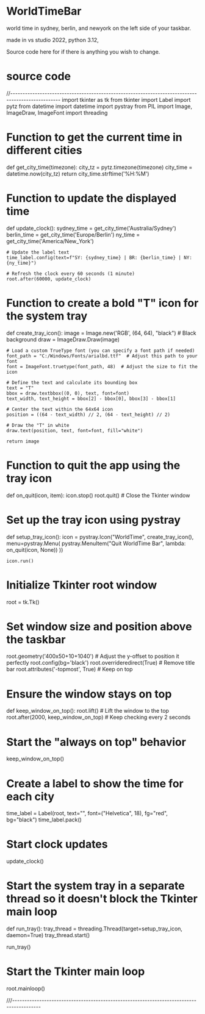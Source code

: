 # WorldTimeBar
world time in sydney, berlin, and newyork on the left side of your taskbar.

made in vs studio 2022, python 3.12, 


Source code here for if there is anything you wish to change.



# source code
//--------------------------------------------------------------------------------------------------
import tkinter as tk
from tkinter import Label
import pytz
from datetime import datetime
import pystray
from PIL import Image, ImageDraw, ImageFont
import threading

# Function to get the current time in different cities
def get_city_time(timezone):
    city_tz = pytz.timezone(timezone)
    city_time = datetime.now(city_tz)
    return city_time.strftime('%H:%M')

# Function to update the displayed time
def update_clock():
    sydney_time = get_city_time('Australia/Sydney')
    berlin_time = get_city_time('Europe/Berlin')
    ny_time = get_city_time('America/New_York')

    # Update the label text
    time_label.config(text=f"SY: {sydney_time} | BR: {berlin_time} | NY: {ny_time}")
    
    # Refresh the clock every 60 seconds (1 minute)
    root.after(60000, update_clock)

# Function to create a bold "T" icon for the system tray
def create_tray_icon():
    image = Image.new('RGB', (64, 64), "black")  # Black background
    draw = ImageDraw.Draw(image)

    # Load a custom TrueType font (you can specify a font path if needed)
    font_path = "C:/Windows/Fonts/arialbd.ttf"  # Adjust this path to your font
    font = ImageFont.truetype(font_path, 48)  # Adjust the size to fit the icon

    # Define the text and calculate its bounding box
    text = "T"
    bbox = draw.textbbox((0, 0), text, font=font)
    text_width, text_height = bbox[2] - bbox[0], bbox[3] - bbox[1]

    # Center the text within the 64x64 icon
    position = ((64 - text_width) // 2, (64 - text_height) // 2)

    # Draw the "T" in white
    draw.text(position, text, font=font, fill="white")

    return image

# Function to quit the app using the tray icon
def on_quit(icon, item):
    icon.stop()
    root.quit()  # Close the Tkinter window

# Set up the tray icon using pystray
def setup_tray_icon():
    icon = pystray.Icon("WorldTime", create_tray_icon(), menu=pystray.Menu(
        pystray.MenuItem("Quit WorldTime Bar", lambda: on_quit(icon, None))
    ))

    icon.run()

# Initialize Tkinter root window
root = tk.Tk()

# Set window size and position above the taskbar
root.geometry('400x50+10+1040')  # Adjust the y-offset to position it perfectly
root.config(bg='black')
root.overrideredirect(True)  # Remove title bar
root.attributes('-topmost', True)  # Keep on top

# Ensure the window stays on top
def keep_window_on_top():
    root.lift()  # Lift the window to the top
    root.after(2000, keep_window_on_top)  # Keep checking every 2 seconds

# Start the "always on top" behavior
keep_window_on_top()

# Create a label to show the time for each city
time_label = Label(root, text="", font=("Helvetica", 18), fg="red", bg="black")
time_label.pack()

# Start clock updates
update_clock()

# Start the system tray in a separate thread so it doesn't block the Tkinter main loop
def run_tray():
    tray_thread = threading.Thread(target=setup_tray_icon, daemon=True)
    tray_thread.start()

run_tray()

# Start the Tkinter main loop
root.mainloop()


///-----------------------------------------------------------------------------------------






